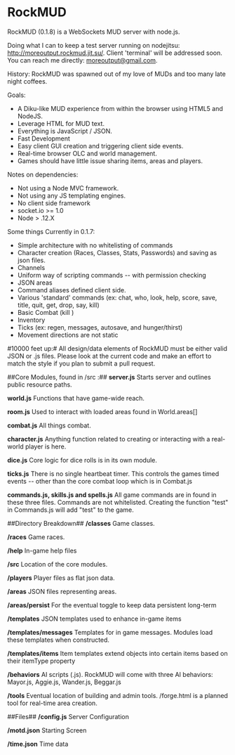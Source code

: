 RockMUD
================

RockMUD (0.1.8) is a WebSockets MUD server with node.js.

Doing what I can to keep a test server running on nodejitsu: http://moreoutput.rockmud.jit.su/. Client 'terminal' will be
addressed soon. You can reach me directly: moreoutput@gmail.com.

History:
RockMUD was spawned out of my love of MUDs and too many late night coffees. 

Goals:
* A Diku-like MUD experience from within the browser using HTML5 and NodeJS.
* Leverage HTML for MUD text.
* Everything is JavaScript / JSON.
* Fast Development
* Easy client GUI creation and triggering client side events.
* Real-time browser OLC and world management.
* Games should have little issue sharing items, areas and players.

Notes on dependencies: 
* Not using a Node MVC framework.
* Not using any JS templating engines.
* No client side framework
* socket.io >= 1.0
* Node > .12.X 

Some things Currently in 0.1.7:
* Simple architecture with no whitelisting of commands
* Character creation (Races, Classes, Stats, Passwords) and saving as json files.
* Channels
* Uniform way of scripting commands -- with permission checking
* JSON areas
* Command aliases defined client side. 
* Various 'standard' commands (ex: chat, who, look, help, score, save, title, quit, get, drop, say, kill)
* Basic Combat (kill <mob name>)
* Inventory
* Ticks (ex: regen, messages, autosave, and hunger/thirst)
* Movement directions are not static

#10000 feet up:#
All design/data elements of RockMUD must be either valid JSON or .js files. Please look at the current code and make an effort to match the style if you plan to submit a pull request.

##Core Modules, found in /src :##
**server.js**
Starts server and outlines public resource paths.

**world.js**
Functions that have game-wide reach. 

**room.js**
Used to interact with loaded areas found in World.areas[]

**combat.js**
All things combat.

**character.js**
Anything function related to creating or interacting with a real-world player is here.

**dice.js**
Core logic for dice rolls is in its own module. 

**ticks.js**
There is no single heartbeat timer. This controls the games timed events -- other than the core combat loop which
is in Combat.js

**commands.js, skills.js and spells.js**
All game commands are in found in these three files. Commands are not whitelisted. Creating the function "test" in Commands.js
will add "test" to the game. 

##Directory Breakdown##
**/classes**
Game classes.

**/races**
Game races.

**/help**
In-game help files

**/src**
Location of the core modules.

**/players**
Player files as flat json data.

**/areas**
JSON files representing areas.

**/areas/persist**
For the eventual toggle to keep data persistent long-term

**/templates**
JSON templates used to enhance in-game items

**/templates/messages**
Templates for in game messages. Modules load these templates when constructed.

**/templates/items**
Item templates extend objects into certain items based on their itemType property

**/behaviors**
AI scripts (.js). RockMUD will come with three AI behaviors: Mayor.js, Aggie.js, Wander.js, Beggar.js

**/tools**
Eventual location of building and admin tools. /forge.html is a planned tool for real-time area creation. 

##Files##
**/config.js**
Server Configuration

**/motd.json**
Starting Screen

**/time.json**
Time data